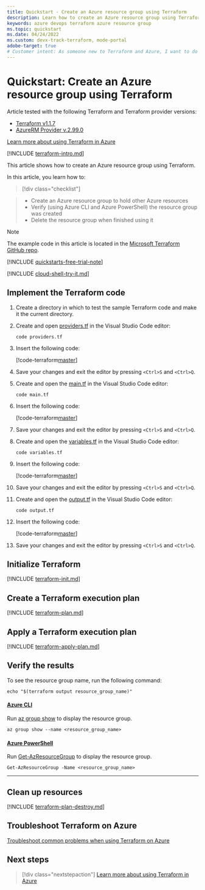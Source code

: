 ```yaml
---
title: Quickstart - Create an Azure resource group using Terraform
description: Learn how to create an Azure resource group using Terraform
keywords: azure devops terraform azure resource group
ms.topic: quickstart
ms.date: 04/24/2022
ms.custom: devx-track-terraform, mode-portal
adobe-target: true
# Customer intent: As someone new to Terraform and Azure, I want to do something simple to confirm my Terraform installation.
---
```


# Quickstart: Create an Azure resource group using Terraform

Article tested with the following Terraform and Terraform provider versions:

- [Terraform v1.1.7](https://releases.hashicorp.com/terraform/)
- [AzureRM Provider v.2.99.0](https://registry.terraform.io/providers/hashicorp/azurerm/latest/docs)

[Learn more about using Terraform in Azure](/azure/terraform)

[!INCLUDE [terraform-intro.md](includes/terraform-intro.md)]

This article shows how to create an Azure resource group using Terraform.

In this article, you learn how to:
> [!div class="checklist"]

> * Create an Azure resource group to hold other Azure resources
> * Verify (using Azure CLI and Azure PowerShell) the resource group was created
> * Delete the resource group when finished using it

> [!NOTE]
> The example code in this article is located in the [Microsoft Terraform GitHub repo](https://github.com/Azure/terraform/tree/master/quickstart/101-resource-group).

[!INCLUDE [quickstarts-free-trial-note](~/../azure-docs-pr/includes/quickstarts-free-trial-note.md)]

[!INCLUDE [cloud-shell-try-it.md](../includes/cloud-shell-try-it.md)]

## Implement the Terraform code

1. Create a directory in which to test the sample Terraform code and make it the current directory.

1. Create and open [providers.tf](https://github.com/Azure/terraform/tree/master/quickstart/101-resource-group/providers.tf) in the Visual Studio Code editor:

    ```console
    code providers.tf
    ```

1. Insert the following code:

    [!code-terraform[master](../../terraform_samples/quickstart/101-resource-group/providers.tf)]

1. Save your changes and exit the editor by pressing `<Ctrl>S` and `<Ctrl>Q`.

1. Create and open the [main.tf](https://github.com/Azure/terraform/tree/master/quickstart/101-resource-group/main.tf) in the Visual Studio Code editor:

    ```console
    code main.tf
    ```

1. Insert the following code:

    [!code-terraform[master](../../terraform_samples/quickstart/101-resource-group/main.tf)]

1. Save your changes and exit the editor by pressing `<Ctrl>S` and `<Ctrl>Q`.

1. Create and open the [variables.tf](https://github.com/Azure/terraform/tree/master/quickstart/101-resource-group/variables.tf) in the Visual Studio Code editor:

    ```console
    code variables.tf
    ```

1. Insert the following code:

    [!code-terraform[master](../../terraform_samples/quickstart/101-resource-group/variables.tf)]

1. Save your changes and exit the editor by pressing `<Ctrl>S` and `<Ctrl>Q`.

1. Create and open the [output.tf](https://github.com/Azure/terraform/tree/master/quickstart/101-resource-group/output.tf) in the Visual Studio Code editor:

    ```console
    code output.tf
    ```

1. Insert the following code:

    [!code-terraform[master](../../terraform_samples/quickstart/101-resource-group/output.tf)]

1. Save your changes and exit the editor by pressing `<Ctrl>S` and `<Ctrl>Q`.

## Initialize Terraform

[!INCLUDE [terraform-init.md](includes/terraform-init.md)]

## Create a Terraform execution plan

[!INCLUDE [terraform-plan.md](includes/terraform-plan.md)]

## Apply a Terraform execution plan

[!INCLUDE [terraform-apply-plan.md](includes/terraform-apply-plan.md)]

## Verify the results

To see the resource group name, run the following command:

```console
echo "$(terraform output resource_group_name)"
```

#### [Azure CLI](#tab/azure-cli)

Run [az group show](/cli/azure/group#az-group-show) to display the resource group.

```azurecli
az group show --name <resource_group_name>
```

#### [Azure PowerShell](#tab/azure-powershell)

Run [Get-AzResourceGroup](/powershell/module/az.resources/Get-AzResourceGroup) to display the resource group.

```azurepowershell
Get-AzResourceGroup -Name <resource_group_name>
```

---

## Clean up resources

[!INCLUDE [terraform-plan-destroy.md](includes/terraform-plan-destroy.md)]

## Troubleshoot Terraform on Azure

[Troubleshoot common problems when using Terraform on Azure](troubleshoot.md)

## Next steps

> [!div class="nextstepaction"] 
> [Learn more about using Terraform in Azure](/azure/terraform)
